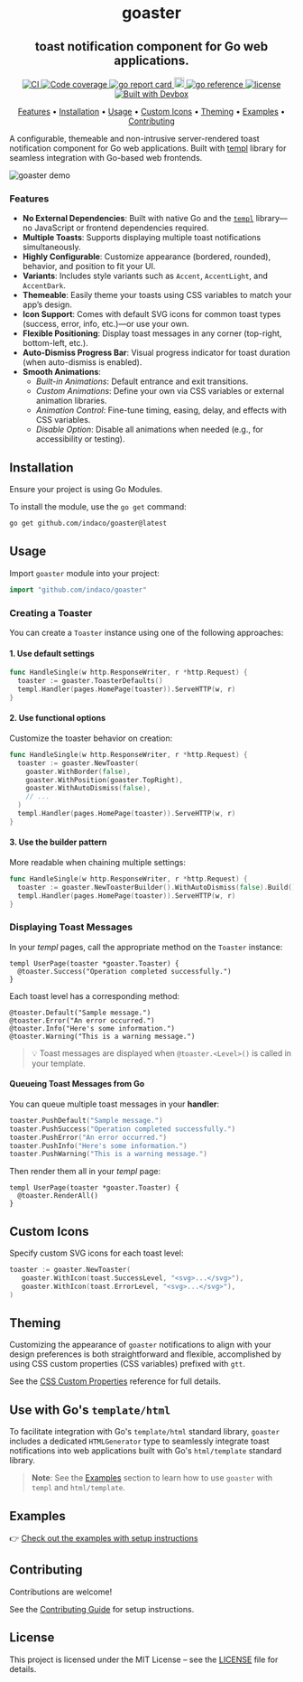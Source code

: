 <h1 align="center">
  goaster
</h1>
<h2 align="center" style="font-size: 1.5em;">
  toast notification component for Go web applications.
</h2>
<p align="center">
  <a href="https://github.com/indaco/goaster/actions/workflows/ci.yml" target="_blank">
      <img src="https://github.com/indaco/goaster/actions/workflows/ci.yml/badge.svg" alt="CI" />
    </a>
    <a href="https://codecov.io/gh/indaco/goaster">
      <img src="https://codecov.io/gh/indaco/goaster/branch/main/graph/badge.svg" alt="Code coverage" />
    </a>
  <a href="https://goreportcard.com/report/github.com/indaco/goaster/" target="_blank">
    <img src="https://goreportcard.com/badge/github.com/indaco/goaster" alt="go report card" />
  </a>
  <a href="https://badge.fury.io/gh/indaco%2Fgoaster">
    <img src="https://badge.fury.io/gh/indaco%2Fgoaster.svg" alt="GitHub version" height="18">
  </a>
  <a href="https://pkg.go.dev/github.com/indaco/goaster/" target="_blank">
      <img src="https://pkg.go.dev/badge/github.com/indaco/goaster/.svg" alt="go reference" />
  </a>
   <a href="https://github.com/indaco/goaster/blob/main/LICENSE" target="_blank">
    <img src="https://img.shields.io/badge/license-mit-blue?style=flat-square&logo=none" alt="license" />
  </a>
  <a href="https://www.jetify.com/devbox/docs/contributor-quickstart/">
    <img src="https://www.jetify.com/img/devbox/shield_moon.svg" alt="Built with Devbox" />
  </a>
</p>

<p align="center">
  <a href="#features">Features</a> •
  <a href="#installation">Installation</a> •
  <a href="#usage">Usage</a> •
  <a href="#custom-icons">Custom Icons</a> •
  <a href="#theming">Theming</a> •
  <a href="#examples">Examples</a> •
  <a href="#contributing">Contributing</a>
</p>

A configurable, themeable and non-intrusive server-rendered toast notification component for Go web applications. Built with [templ](https://github.com/a-h/templ) library for seamless integration with Go-based web frontends.

![goaster demo](https://raw.githubusercontent.com/indaco/gh-assets/main/goaster/demo.gif)

### Features

- **No External Dependencies**: Built with native Go and the [`templ`](https://templ.guide) library—no JavaScript or frontend dependencies required.
- **Multiple Toasts**: Supports displaying multiple toast notifications simultaneously.
- **Highly Configurable**: Customize appearance (bordered, rounded), behavior, and position to fit your UI.
- **Variants**: Includes style variants such as `Accent`, `AccentLight`, and `AccentDark`.
- **Themeable**: Easily theme your toasts using CSS variables to match your app’s design.
- **Icon Support**: Comes with default SVG icons for common toast types (success, error, info, etc.)—or use your own.
- **Flexible Positioning**: Display toast messages in any corner (top-right, bottom-left, etc.).
- **Auto-Dismiss Progress Bar**: Visual progress indicator for toast duration (when auto-dismiss is enabled).
- **Smooth Animations**:
  - _Built-in Animations_: Default entrance and exit transitions.
  - _Custom Animations_: Define your own via CSS variables or external animation libraries.
  - _Animation Control_: Fine-tune timing, easing, delay, and effects with CSS variables.
  - _Disable Option_: Disable all animations when needed (e.g., for accessibility or testing).

## Installation

Ensure your project is using Go Modules.

To install the module, use the `go get` command:

```sh
go get github.com/indaco/goaster@latest
```

## Usage

Import `goaster` module into your project:

```go
import "github.com/indaco/goaster"
```

### Creating a Toaster

You can create a `Toaster` instance using one of the following approaches:

#### 1. Use default settings

```go
func HandleSingle(w http.ResponseWriter, r *http.Request) {
  toaster := goaster.ToasterDefaults()
  templ.Handler(pages.HomePage(toaster)).ServeHTTP(w, r)
}
```

#### 2. Use functional options

Customize the toaster behavior on creation:

```go
func HandleSingle(w http.ResponseWriter, r *http.Request) {
  toaster := goaster.NewToaster(
    goaster.WithBorder(false),
    goaster.WithPosition(goaster.TopRight),
    goaster.WithAutoDismiss(false),
    // ...
  )
  templ.Handler(pages.HomePage(toaster)).ServeHTTP(w, r)
}
```

#### 3. Use the builder pattern

More readable when chaining multiple settings:

```go
func HandleSingle(w http.ResponseWriter, r *http.Request) {
  toaster := goaster.NewToasterBuilder().WithAutoDismiss(false).Build()
  templ.Handler(pages.HomePage(toaster)).ServeHTTP(w, r)
}
```

### Displaying Toast Messages

In your _templ_ pages, call the appropriate method on the `Toaster` instance:

```templ
templ UserPage(toaster *goaster.Toaster) {
  @toaster.Success("Operation completed successfully.")
}
```

Each toast level has a corresponding method:

```templ
@toaster.Default("Sample message.")
@toaster.Error("An error occurred.")
@toaster.Info("Here's some information.")
@toaster.Warning("This is a warning message.")
```

> 💡 Toast messages are displayed when `@toaster.<Level>()` is called in your template.

#### Queueing Toast Messages from Go

You can queue multiple toast messages in your **handler**:

```go
toaster.PushDefault("Sample message.")
toaster.PushSuccess("Operation completed successfully.")
toaster.PushError("An error occurred.")
toaster.PushInfo("Here's some information.")
toaster.PushWarning("This is a warning message.")
```

Then render them all in your _templ_ page:

```templ
templ UserPage(toaster *goaster.Toaster) {
  @toaster.RenderAll()
}
```

## Custom Icons

Specify custom SVG icons for each toast level:

```go
toaster := goaster.NewToaster(
   goaster.WithIcon(toast.SuccessLevel, "<svg>...</svg>"),
   goaster.WithIcon(toast.ErrorLevel, "<svg>...</svg>"),
)
```

## Theming

Customizing the appearance of `goaster` notifications to align with your design preferences is both straightforward and flexible, accomplished by using CSS custom properties (CSS variables) prefixed with `gtt`.

See the [CSS Custom Properties](./docs/css-props.md) reference for full details.

## Use with Go's `template/html`

To facilitate integration with Go's `template/html` standard library, `goaster` includes a dedicated `HTMLGenerator` type to seamlessly integrate toast notifications into web applications built with Go's `html/template` standard library.

> **Note**: See the [Examples](#examples) section to learn how to use `goaster` with `templ` and `html/template`.

## Examples

👉 [Check out the examples with setup instructions](examples/)

## Contributing

Contributions are welcome!

See the [Contributing Guide](/CONTRIBUTING.md) for setup instructions.

## License

This project is licensed under the MIT License – see the [LICENSE](./LICENSE) file for details.
